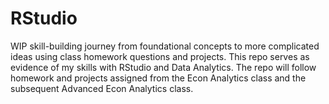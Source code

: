 # RStudio
WIP skill-building journey from foundational concepts to more complicated ideas using class homework questions and projects.
This repo serves as evidence of my skills with RStudio and Data Analytics.
The repo will follow homework and projects assigned from the Econ Analytics class and the subsequent Advanced Econ Analytics class.
